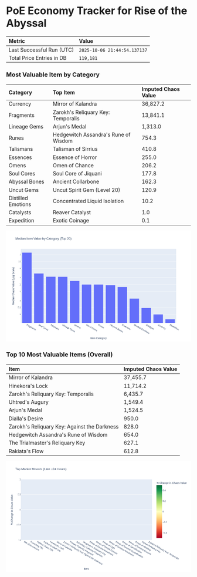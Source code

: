 # PoE Economy Tracker for Rise of the Abyssal

<!-- START_MAINTENANCE -->
| Metric | Value |
|:---|:---|
| Last Successful Run (UTC) | `2025-10-06 21:44:54.137137` |
| Total Price Entries in DB | `119,181` |

<!-- END_MAINTENANCE -->

<!-- START_DATAFRAME_DEBUG -->
<!-- END_DATAFRAME_DEBUG -->

<!-- START_CATEGORY_ANALYSIS -->
### Most Valuable Item by Category
| Category | Top Item | Imputed Chaos Value |
| :--- | :--- | :--- |
| Currency | Mirror of Kalandra | 36,827.2 |
| Fragments | Zarokh's Reliquary Key: Temporalis | 13,841.1 |
| Lineage Gems | Arjun's Medal | 1,313.0 |
| Runes | Hedgewitch Assandra's Rune of Wisdom | 754.3 |
| Talismans | Talisman of Sirrius | 410.8 |
| Essences | Essence of Horror | 255.0 |
| Omens | Omen of Chance | 206.2 |
| Soul Cores | Soul Core of Jiquani | 177.8 |
| Abyssal Bones | Ancient Collarbone | 162.3 |
| Uncut Gems | Uncut Spirit Gem (Level 20) | 120.9 |
| Distilled Emotions | Concentrated Liquid Isolation | 10.2 |
| Catalysts | Reaver Catalyst | 1.0 |
| Expedition | Exotic Coinage | 0.1 |


![Category Analysis Chart](charts/category_analysis.png)
<!-- END_ANALYSIS -->

<!-- START_ANALYSIS -->
### Top 10 Most Valuable Items (Overall)
| Item | Imputed Chaos Value |
| :--- | :--- |
| Mirror of Kalandra | 37,455.7 |
| Hinekora's Lock | 11,714.2 |
| Zarokh's Reliquary Key: Temporalis | 6,435.7 |
| Uhtred's Augury | 1,549.4 |
| Arjun's Medal | 1,524.5 |
| Dialla's Desire | 950.0 |
| Zarokh's Reliquary Key: Against the Darkness | 828.0 |
| Hedgewitch Assandra's Rune of Wisdom | 654.0 |
| The Trialmaster's Reliquary Key | 627.1 |
| Rakiata's Flow | 612.8 |


![Market Movers Chart](charts/market_movers.png)
<!-- END_ANALYSIS -->
